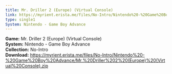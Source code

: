 ```yaml
---
title: Mr. Driller 2 (Europe) (Virtual Console)
link: https://myrient.erista.me/files/No-Intro/Nintendo%20-%20Game%20Boy%20Advance/Mr.%20Driller%202%20(Europe)%20(Virtual%20Console).zip
type: single1
System: Nintendo - Game Boy Advance
---
```

<b>Game:</b> Mr. Driller 2 (Europe) (Virtual Console)<br>
<b>System:</b> Nintendo - Game Boy Advance<br>
<b>Collection:</b> No-Intro<br>
<b>Download:</b> https://myrient.erista.me/files/No-Intro/Nintendo%20-%20Game%20Boy%20Advance/Mr.%20Driller%202%20(Europe)%20(Virtual%20Console).zip